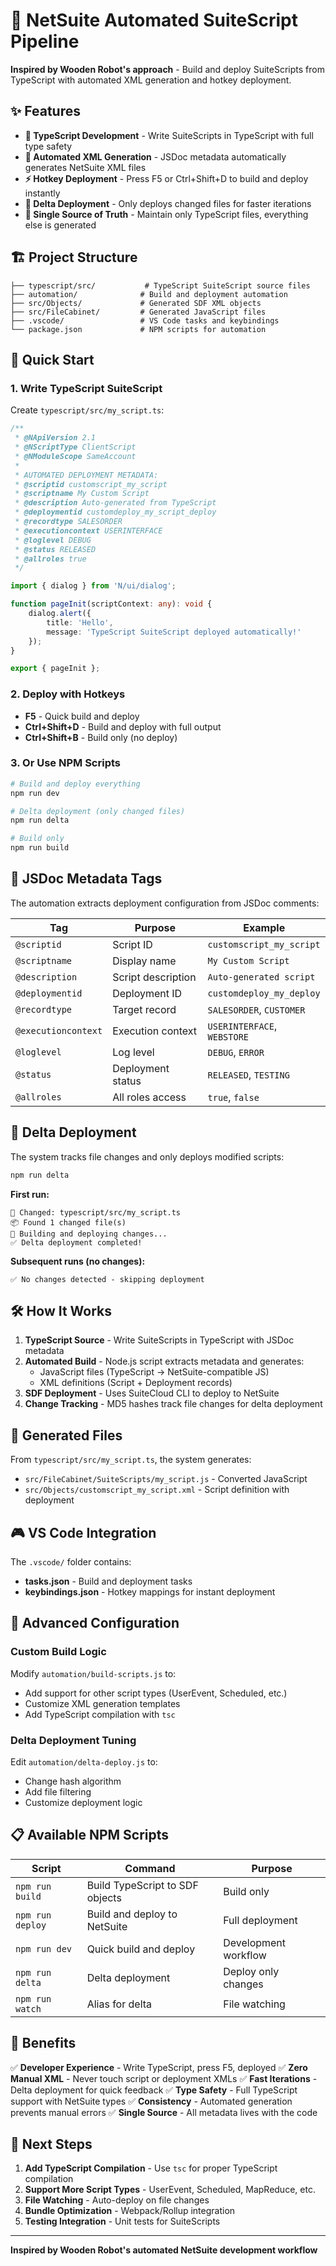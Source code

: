 # 🚀 NetSuite Automated SuiteScript Pipeline

**Inspired by Wooden Robot's approach** - Build and deploy SuiteScripts from TypeScript with automated XML generation and hotkey deployment.

## ✨ Features

- **📝 TypeScript Development** - Write SuiteScripts in TypeScript with full type safety
- **🤖 Automated XML Generation** - JSDoc metadata automatically generates NetSuite XML files
- **⚡ Hotkey Deployment** - Press F5 or Ctrl+Shift+D to build and deploy instantly
- **🔄 Delta Deployment** - Only deploys changed files for faster iterations
- **🎯 Single Source of Truth** - Maintain only TypeScript files, everything else is generated

## 🏗️ Project Structure

```
├── typescript/src/           # TypeScript SuiteScript source files
├── automation/              # Build and deployment automation
├── src/Objects/             # Generated SDF XML objects
├── src/FileCabinet/         # Generated JavaScript files
├── .vscode/                 # VS Code tasks and keybindings
└── package.json             # NPM scripts for automation
```

## 🚀 Quick Start

### 1. Write TypeScript SuiteScript

Create `typescript/src/my_script.ts`:

```typescript
/**
 * @NApiVersion 2.1
 * @NScriptType ClientScript
 * @NModuleScope SameAccount
 * 
 * AUTOMATED DEPLOYMENT METADATA:
 * @scriptid customscript_my_script
 * @scriptname My Custom Script
 * @description Auto-generated from TypeScript
 * @deploymentid customdeploy_my_script_deploy
 * @recordtype SALESORDER
 * @executioncontext USERINTERFACE
 * @loglevel DEBUG
 * @status RELEASED
 * @allroles true
 */

import { dialog } from 'N/ui/dialog';

function pageInit(scriptContext: any): void {
    dialog.alert({
        title: 'Hello',
        message: 'TypeScript SuiteScript deployed automatically!'
    });
}

export { pageInit };
```

### 2. Deploy with Hotkeys

- **F5** - Quick build and deploy
- **Ctrl+Shift+D** - Build and deploy with full output
- **Ctrl+Shift+B** - Build only (no deploy)

### 3. Or Use NPM Scripts

```bash
# Build and deploy everything
npm run dev

# Delta deployment (only changed files)
npm run delta

# Build only
npm run build
```

## 🎯 JSDoc Metadata Tags

The automation extracts deployment configuration from JSDoc comments:

| Tag | Purpose | Example |
|-----|---------|---------|
| `@scriptid` | Script ID | `customscript_my_script` |
| `@scriptname` | Display name | `My Custom Script` |
| `@description` | Script description | `Auto-generated script` |
| `@deploymentid` | Deployment ID | `customdeploy_my_deploy` |
| `@recordtype` | Target record | `SALESORDER`, `CUSTOMER` |
| `@executioncontext` | Execution context | `USERINTERFACE`, `WEBSTORE` |
| `@loglevel` | Log level | `DEBUG`, `ERROR` |
| `@status` | Deployment status | `RELEASED`, `TESTING` |
| `@allroles` | All roles access | `true`, `false` |

## 🔄 Delta Deployment

The system tracks file changes and only deploys modified scripts:

```bash
npm run delta
```

**First run:**
```
📝 Changed: typescript/src/my_script.ts
📦 Found 1 changed file(s)
🚀 Building and deploying changes...
✅ Delta deployment completed!
```

**Subsequent runs (no changes):**
```
✅ No changes detected - skipping deployment
```

## 🛠️ How It Works

1. **TypeScript Source** - Write SuiteScripts in TypeScript with JSDoc metadata
2. **Automated Build** - Node.js script extracts metadata and generates:
   - JavaScript files (TypeScript → NetSuite-compatible JS)
   - XML definitions (Script + Deployment records)
3. **SDF Deployment** - Uses SuiteCloud CLI to deploy to NetSuite
4. **Change Tracking** - MD5 hashes track file changes for delta deployment

## 📁 Generated Files

From `typescript/src/my_script.ts`, the system generates:

- `src/FileCabinet/SuiteScripts/my_script.js` - Converted JavaScript
- `src/Objects/customscript_my_script.xml` - Script definition with deployment

## 🎮 VS Code Integration

The `.vscode/` folder contains:

- **tasks.json** - Build and deployment tasks
- **keybindings.json** - Hotkey mappings for instant deployment

## 🔧 Advanced Configuration

### Custom Build Logic

Modify `automation/build-scripts.js` to:
- Add support for other script types (UserEvent, Scheduled, etc.)
- Customize XML generation templates
- Add TypeScript compilation with `tsc`

### Delta Deployment Tuning

Edit `automation/delta-deploy.js` to:
- Change hash algorithm
- Add file filtering
- Customize deployment logic

## 📋 Available NPM Scripts

| Script | Command | Purpose |
|--------|---------|---------|
| `npm run build` | Build TypeScript to SDF objects | Build only |
| `npm run deploy` | Build and deploy to NetSuite | Full deployment |
| `npm run dev` | Quick build and deploy | Development workflow |
| `npm run delta` | Delta deployment | Deploy only changes |
| `npm run watch` | Alias for delta | File watching |

## 🎯 Benefits

✅ **Developer Experience** - Write TypeScript, press F5, deployed
✅ **Zero Manual XML** - Never touch script or deployment XMLs
✅ **Fast Iterations** - Delta deployment for quick feedback
✅ **Type Safety** - Full TypeScript support with NetSuite types
✅ **Consistency** - Automated generation prevents manual errors
✅ **Single Source** - All metadata lives with the code

## 🚀 Next Steps

1. **Add TypeScript Compilation** - Use `tsc` for proper TypeScript compilation
2. **Support More Script Types** - UserEvent, Scheduled, MapReduce, etc.
3. **File Watching** - Auto-deploy on file changes
4. **Bundle Optimization** - Webpack/Rollup integration
5. **Testing Integration** - Unit tests for SuiteScripts

---

**Inspired by Wooden Robot's automated NetSuite development workflow**
